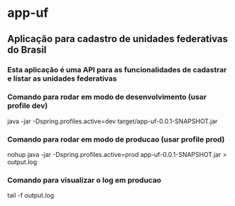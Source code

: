 # app-uf

## Aplicação para cadastro de unidades federativas do Brasil

### Esta aplicação é uma API para as funcionalidades de cadastrar e listar as unidades federativas

### Comando para rodar em modo de desenvolvimento (usar profile dev)
java -jar -Dspring.profiles.active=dev target/app-uf-0.0.1-SNAPSHOT.jar

### Comando para rodar em modo de producao (usar profile prod)
nohup java -jar -Dspring.profiles.active=prod app-uf-0.0.1-SNAPSHOT.jar > output.log

### Comando para visualizar o log em producao
tail -f output.log
